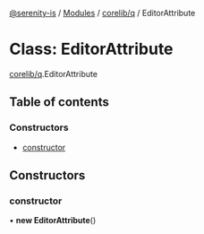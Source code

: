 [@serenity-is](../README.md) / [Modules](../modules.md) / [corelib/q](../modules/corelib_q.md) / EditorAttribute

# Class: EditorAttribute

[corelib/q](../modules/corelib_q.md).EditorAttribute

## Table of contents

### Constructors

- [constructor](corelib_q.EditorAttribute.md#constructor)

## Constructors

### constructor

• **new EditorAttribute**()
